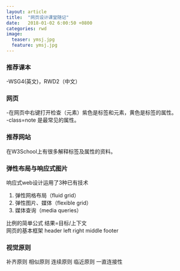 ```yaml
---
layout: article
title:  "网页设计课堂随记"
date:   2018-01-02 6:00:50 +0800
categories: rwd 
image:
  teaser: ymsj.jpg
  feature: ymsj.jpg
---
```

### 推荐课本 

-WSG4(英文)，RWD2（中文）
### 网页  
-在网页中右键打开检查（元素）紫色是标签和元素，黄色是标签的属性。  
-class=note 是最常见的属性。
### 推荐网站  
在W3School上有很多解释标签及属性的资料。 
### 弹性布局与响应式图片
响应式web设计运用了3种已有技术   
1. 弹性网格布局（fluid grid）  
2. 弹性图片、媒体（flexible grid）  
3. 媒体查询（media queries）  

比例的简单公式 结果=目标/上下文  
网页的基本框架 header left right middle footer   
### 视觉原则  
补齐原则 相似原则 连续原则 临近原则 一直连接性  

 